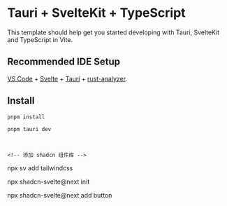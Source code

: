 # Tauri + SvelteKit + TypeScript

This template should help get you started developing with Tauri, SvelteKit and TypeScript in Vite.

## Recommended IDE Setup

[VS Code](https://code.visualstudio.com/) + [Svelte](https://marketplace.visualstudio.com/items?itemName=svelte.svelte-vscode) + [Tauri](https://marketplace.visualstudio.com/items?itemName=tauri-apps.tauri-vscode) + [rust-analyzer](https://marketplace.visualstudio.com/items?itemName=rust-lang.rust-analyzer).


## Install

```
pnpm install

pnpm tauri dev



<!-- 添加 shadcn 组件库 -->
```
<!-- 添加 tailwindcss 支持 -->
npx sv add tailwindcss

<!-- 初始化 shadcn 组件库 -->
npx shadcn-svelte@next init

<!-- 安装 shadcn 组件库 -->
npx shadcn-svelte@next add button
```

